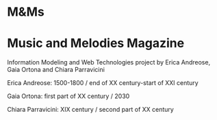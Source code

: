 # M&Ms
# Music and Melodies Magazine

Information Modeling and Web Technologies project by Erica Andreose, Gaia Ortona and Chiara Parravicini

Erica Andreose: 1500-1800 / end of XX century-start of XXI century

Gaia Ortona: first part of XX century / 2030

Chiara Parravicini: XIX century / second part of XX century
